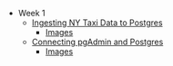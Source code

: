 <!-- Data Engineering Bootcamp -->
* Week 1
  * [Ingesting NY Taxi Data to Postgres](README-init.md)
    * [Images](readme_init_files)
  * [Connecting pgAdmin and Postgres](README-postgres.md)
    * [Images](readme_postgres_files)
<!-- Data Engineering Bootcamp -->